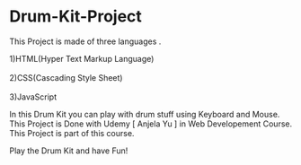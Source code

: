 # Drum-Kit-Project

This Project is made of three languages .

 1)HTML(Hyper Text Markup Language)<br /><br />
 2)CSS(Cascading Style Sheet)<br /><br />
 3)JavaScript<br />

In this Drum Kit you can play with drum stuff using Keyboard and Mouse.<br />
This Project is Done with Udemy [ Anjela Yu ] in Web Developement Course.<br />
This Project is part of this course.<br />

Play the Drum Kit and have Fun! 
